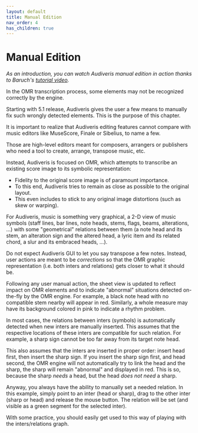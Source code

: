```yaml
---
layout: default
title: Manual Edition
nav_order: 4
has_children: true
---
```

# Manual Edition

_As an introduction, you can watch Audiveris manual edition in action thanks to Baruch's
[tutorial video](https://www.youtube.com/watch?v=718iy10sKV4&feature=youtu.be)._

In the OMR transcription process, some elements may not be recognized correctly by the engine.

Starting with 5.1 release, Audiveris gives the user a few means to manually fix
such wrongly detected elements.
This is the purpose of this chapter.

It is important to realize that Audiveris editing features cannot compare
with music editors like MuseScore, Finale or Sibelius, to name a few.

Those are high-level editors meant for composers, arrangers or publishers
who need a tool to create, arrange, transpose music, etc.

Instead, Audiveris is focused on OMR, which attempts to transcribe an existing score image
to its symbolic representation:
* Fidelity to the original score image is of paramount importance.
* To this end, Audiveris tries to remain as close as possible to the original layout.
* This even includes to stick to any original image distortions (such as skew or warping).

For Audiveris, music is something very graphical, a 2-D view of music symbols
(staff lines, bar lines, note heads, stems, flags, beams, alterations, ...)
with some "geometrical" relations between them (a note head and its stem, an alteration sign
and the altered head, a lyric item and its related chord, a slur and its embraced heads, ...).

Do not expect Audiveris GUI to let you say transpose a few notes.
Instead, user actions are meant to be _corrections_ so that the OMR graphic representation
(i.e. both inters and relations) gets closer to what it should be.

Following any user manual action, the sheet view is updated to reflect impact on OMR elements and
to indicate "abnormal" situations detected on-the-fly by the OMR engine.
For example, a black note head with no compatible stem nearby will appear in red.
Similarly, a whole measure may have its background colored in pink to indicate a rhythm problem.

In most cases, the relations between inters (symbols) is automatically detected when new inters
are manually inserted.
This assumes that the respective locations of these inters are compatible for such relation.
For example, a sharp sign cannot be too far away from its target note head.

This also assumes that the inters are inserted in proper order: insert head first, then insert
the sharp sign.
If you insert the sharp sign first, and head second, the OMR engine will not automatically try
to link the head and the sharp, the sharp will remain "abnormal" and displayed in red.
This is so, because the sharp _needs_ a head, but the head _does not need_ a sharp.

Anyway, you always have the ability to manually set a needed relation.
In this example, simply point to an inter (head or sharp), drag to the other inter
(sharp or head) and release the mouse button.
The relation will be set (and visible as a green segment for the selected inter).

With some practice, you should easily get used to this way of playing with the inters/relations
graph.

